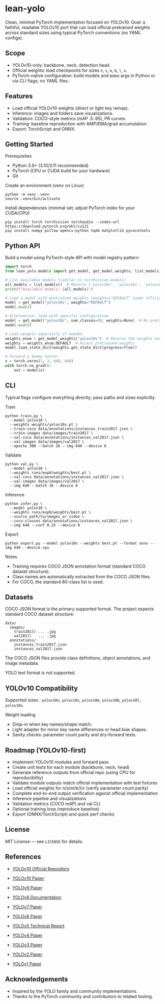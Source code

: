 # lean-yolo

Clean, minimal PyTorch implementation focused on YOLOv10. Goal: a faithful, readable YOLOv10 port that can load official pretrained weights across standard sizes using typical PyTorch conventions (no YAML configs).

## Scope
- YOLOv10-only: backbone, neck, detection head.
- Official weights: load checkpoints for sizes `n`, `s`, `m`, `b`, `l`, `x`.
- PyTorch-native configuration: build models and pass args in Python or via CLI flags; no YAML files.

## Features 
- Load official YOLOv10 weights (direct or light key remap).
- Inference: images and folders save visualizations.
- Validation: COCO-style metrics (mAP .5:.95), PR curves.
- Training: baseline reproduction with AMP/EMA/grad accumulation.
- Export: TorchScript and ONNX.

## Getting Started

Prerequisites
- Python 3.9+ (3.10/3.11 recommended)
- PyTorch (CPU or CUDA build for your hardware)
- Git

Create an environment (venv on Linux)
```
python -m venv .venv
source .venv/bin/activate
```

Install dependencies (minimal set; adjust PyTorch index for your CUDA/CPU)
```
pip install torch torchvision torchaudio --index-url https://download.pytorch.org/whl/cu121
pip install numpy pillow opencv-python tqdm matplotlib pycocotools
```

## Python API

Build a model using PyTorch-style API with model registry pattern:
```python
import torch
from lean_yolo.models import get_model, get_model_weights, list_models

# List available models (similar to torchvision.models)
all_models = list_models()  # Returns ['yolov10n', 'yolov10s', 'yolov10m', 'yolov10b', 'yolov10l', 'yolov10x']
print(f"Available models: {all_models}")

# Load a model with pretrained weights (weights="DEFAULT" loads official weights)
model = get_model("yolov10s", weights="DEFAULT")
model.eval()

# Alternative: load with specific configuration
model = get_model("yolov10s", num_classes=80, weights=None)  # No pretrained weights
model.eval()

# Load weights separately if needed
weights_enum = get_model_weights("yolov10s")  # Returns the weights enum class
weights = weights_enum.DEFAULT  # Access pretrained weights
model.load_state_dict(weights.get_state_dict(progress=True))

# Forward a dummy tensor
x = torch.zeros(1, 3, 640, 640)
with torch.no_grad():
    out = model(x)
```


## CLI 

Typical flags configure everything directly; pass paths and sizes explicitly.

Train
```
python train.py \
  --model yolov10 \
  --weights weights/yolov10s.pt \
  --train-coco data/annotations/instances_train2017.json \
  --train-images data/images/train2017 \
  --val-coco data/annotations/instances_val2017.json \
  --val-images data/images/val2017 \
  --epochs 300 --batch 16 --img 640 --device 0
```

Validate
```
python val.py \
  --model yolov10 \
  --weights runs/exp0/weights/best.pt \
  --val-coco data/annotations/instances_val2017.json \
  --val-images data/images/val2017 \
  --img 640 --batch 16 --device 0
```

Inference
```
python infer.py \
  --model yolov10 \
  --weights runs/exp0/weights/best.pt \
  --source path/to/images_or_video \
  --coco-classes data/annotations/instances_val2017.json \
  --img 640 --conf 0.25 --device 0
```

Export
```
python export.py --model yolov10s --weights best.pt --format onnx --img 640 --device cpu
```

Notes
- Training requires COCO JSON annotation format (standard COCO dataset structure).
- Class names are automatically extracted from the COCO JSON files.
- For COCO, the standard 80-class list is used.

## Datasets

COCO JSON format is the primary supported format. The project expects standard COCO dataset structure:

```
data/
  images/
    train2017/ ... .jpg
    val2017/   ... .jpg
  annotations/
    instances_train2017.json
    instances_val2017.json
```

The COCO JSON files provide class definitions, object annotations, and image metadata.

YOLO text format is not supported.

## YOLOv10 Compatibility

Supported sizes : `yolov10n`, `yolov10s`, `yolov10m`, `yolov10b`, `yolov10l`, `yolov10x`.

Weight loading
- Drop-in when key names/shape match.
- Light adapter for minor key name differences or head bias shapes.
- Sanity checks: parameter count parity and dry-forward tests.

## Roadmap (YOLOv10-first)
- Implement YOLOv10 modules and forward pass
- Create unit tests for each module (backbone, neck, head)
- Generate reference outputs from official repo (using CPU for reproducibility)
- Validate module outputs match official implementation with test fixtures
- Load official weights for n/s/m/b/l/x (verify parameter count parity)
- Complete end-to-end output verification against official implementation
- Inference pipeline and visualizations
- Validation metrics (COCO mAP) and val CLI
- Optional training loop (reproduce baseline)
- Export (ONNX/TorchScript) and quick perf checks

## License
MIT License — see `LICENSE` for details.

## References
- [YOLOv10 Official Repository](https://github.com/THU-MIG/yolov10)

- [YOLOv10 Paper](https://arxiv.org/abs/2405.14458)
- [YOLOv9 Paper](https://arxiv.org/abs/2402.13616)
- [YOLOv8 Documentation](https://docs.ultralytics.com/models/yolov8/)
- [YOLOv7 Paper](https://arxiv.org/abs/2207.02696)
- [YOLOv6 Paper](https://arxiv.org/abs/2209.02976)
- [YOLOv5 Technical Report](https://github.com/ultralytics/yolov5)
- [YOLOv4 Paper](https://arxiv.org/abs/2004.10934)
- [YOLOv3 Paper](https://arxiv.org/abs/1804.02767)
- [YOLOv2 Paper](https://arxiv.org/abs/1612.08242)
- [YOLOv1 Paper](https://arxiv.org/abs/1506.02640)

## Acknowledgements
- Inspired by the YOLO family and community implementations.
- Thanks to the PyTorch community and contributors to related tooling.
